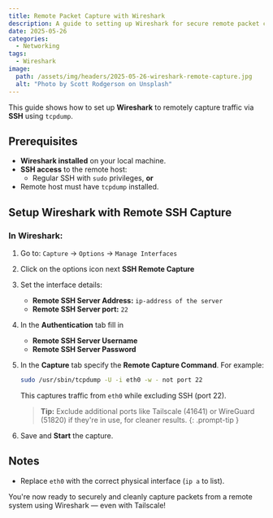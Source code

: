 ```yaml
---
title: Remote Packet Capture with Wireshark
description: A guide to setting up Wireshark for secure remote packet capture via SSH.
date: 2025-05-26
categories:
  - Networking
tags:
  - Wireshark
image:
  path: /assets/img/headers/2025-05-26-wireshark-remote-capture.jpg
  alt: "Photo by Scott Rodgerson on Unsplash"
---
```


This guide shows how to set up **Wireshark** to remotely capture traffic via **SSH** using `tcpdump`.

## Prerequisites

- **Wireshark installed** on your local machine.
- **SSH access** to the remote host:
  - Regular SSH with `sudo` privileges, **or**
- Remote host must have `tcpdump` installed.

## Setup Wireshark with Remote SSH Capture

### In Wireshark:

1. Go to: `Capture` → `Options` → `Manage Interfaces`
2. Click on the options icon next **SSH Remote Capture**
3. Set the interface details:
   - **Remote SSH Server Address:** `ip-address of the server`
   - **Remote SSH Server port:** `22`
4. In the **Authentication** tab fill in 
   - **Remote SSH Server Username**
   - **Remote SSH Server Password**
5. In the **Capture** tab specify the **Remote Capture Command**. For example:

    ```bash
    sudo /usr/sbin/tcpdump -U -i eth0 -w - not port 22
    ```

    This captures traffic from `eth0` while excluding SSH (port 22).

    > **Tip:** Exclude additional ports like Tailscale (41641) or WireGuard (51820) if they're in use, for cleaner results.
    {: .prompt-tip }

6. Save and **Start** the capture.

## Notes

- Replace `eth0` with the correct physical interface (`ip a` to list).

You're now ready to securely and cleanly capture packets from a remote system using Wireshark — even with Tailscale!
